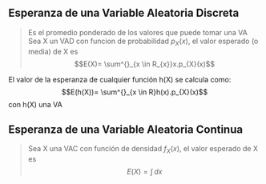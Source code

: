 ## Esperanza de una Variable Aleatoria Discreta
 > Es el promedio ponderado de los valores que puede tomar una VA
 > Sea X un VAD con funcion de probabilidad $p_X(x)$, el valor esperado (o media) de X es $$E(X)= \sum^{}_{x \in R_{x}}x.p_{X}(x)$$
 
 El valor de la esperanza de cualquier función h(X) se calcula como: 
 $$E(h(X))= \sum^{}_{x \in R}h(x).p_{X}(x)$$
 con h(X) una VA
## Esperanza de una Variable Aleatoria Continua 
> Sea X una VAC con función de densidad $f_X(x)$, el valor esperado de X es 
> $$E(X)= \int_{}  \, dx $$